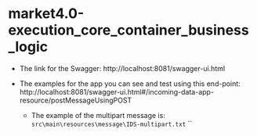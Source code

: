 # market4.0-execution_core_container_business_logic


- The link for the Swagger: http://localhost:8081/swagger-ui.html

- The examples for the app you can see and test using this end-point: http://localhost:8081/swagger-ui.html#/incoming-data-app-resource/postMessageUsingPOST
	- The example of the multipart message is: `src\main\resources\message\IDS-multipart.txt` 
``